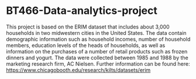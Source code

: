 # BT466-Data-analytics-project
This project is based on the ERIM dataset that includes about 3,000 households in two midwestern cities in the United States. The data contain demographic information such as household incomes, number of household members, education levels of the heads of households, as well as information on the purchases of a number of retail products such as frozen dinners and yogurt. The data were collected between 1985 and 1988 by the marketing research firm, AC Nielsen. Further information can be found here: https://www.chicagobooth.edu/research/kilts/datasets/erim
